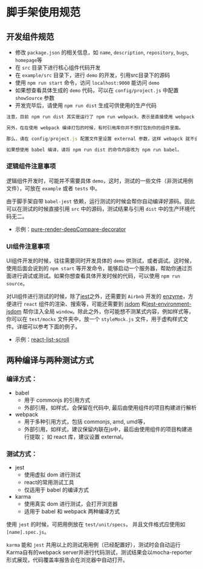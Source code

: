 # 脚手架使用规范

## 开发组件规范

* 修改 `package.json` 的相关信息，如 `name`, `description`, `repository`, `bugs`, `homepage`等
* 在 `src` 目录下进行核心组件代码开发
* 在 `example/src` 目录下，进行 `demo` 的开发，引用src目录下的源码
* 使用 `npm run start` 命令，访问 `localhost:9000` 能访问 `demo`
* 如果想查看具体生成的 `demo` 代码，可以在 `config/project.js` 中配置 `showSource` 参数
* 开发完毕后，请使用 `npm run dist` 生成可供使用的生产代码

```javascript
注意，目前 npm run dist 其实是运行了 npm run webpack，表示是直接使用 webpack 帮助你进行编译。 这便于你使用 umd, cmd 等各种模板引用模式。

另外，在在使用 webpack 编译打包的时候，有时引用库你并不想打包到你的组件里面。

那么，请在 config/project.js 配置文件里设置 external 参数，这样 webapck 就不会帮你将这些 external 的库打包进组件里面。

如果想使用 babel 编译，请将 npm run dist 的命令内容改为 npm run babel。
```


### 逻辑组件注意事项

逻辑组件开发时，可能并不需要具体 `demo`，这时，测试的一些文件（非测试用例文件），可放在 `example` 或者 `tests` 中。

由于脚手架自带 `babel-jest` 依赖，运行测试的时候会帮你自动编译好源码。因此可以在测试的时候直接引用 `src` 中的源码，测试结果与引用 `dist` 中的生产环境代码无二。

- 示例：[pure-render-deepCompare-decorator](https://github.com/steamerjs/pure-render-deepCompare-decorator)

### UI组件注意事项

UI组件开发的时候，往往需要同时开发具体的 `demo` 供测试，或者调试。这时候，使用后面会说到的 `npm start` 等开发命令，能够启动一个服务器，帮助你通过页面进行调试或测试。如果你想查看具体开发时候的代码，可以使用 `npm run source`。

对UI组件进行测试的时候，除了[jest](https://github.com/facebook/jest)之外，还需要到 `Airbnb` 开发的 [enzyme](https://github.com/airbnb/enzyme)，方便进行 `react` 组件的渲染、搜索等，可能还需要到 [jsdom](https://github.com/tmpvar/jsdom) 和[jest-environment-jsdom](https://github.com/facebook/jest/tree/master/packages/jest-environment-jsdom) 帮你注入全局 `window`。除此之外，你可能想不测某式内容，例如样式等，你可以在 `test/mocks` 文件夹中，放一个 `styleMock.js` 文件，用于虚构样式文件。详细可以参考下面的例子。

- 示例：[react-list-scroll](https://github.com/SteamerTeam/react-list-scroll)

## 两种编译与两种测试方式

### 编译方式：
* babel
    - 用于 commonjs 的引用方式
    - 外部引用，如样式，会保留在代码中, 最后由使用组件的项目构建进行解析
* webpack
    - 用于多种引用方式，包括 commonjs, amd, umd等，
    - 外部引用，如样式，建议保留内联在js中，最后由使用组件的项目构建进行提取； 如 react 库，建议设置 external。

### 测试方式：
* jest
    - 使用虚拟 dom 进行测试
    - react的常用测试工具
    - 仅适用于 babel 的编译方式
* karma
    - 使用真实 dom 进行测试，会打开浏览器
    - 适用于 babel 和 webpack 两种编译方式

使用 `jest` 的时候，可把用例放在 `test/unit/specs`， 并且文件格式应使用如 `[name].spec.js`。

`karma` 能和 `jest` 共用以上的测试用用例（已经配置好），测试时会自动运行Karma自有的webpack server并进行代码测试，测试结果会以mocha-reporter形式展现，代码覆盖率报告会在浏览器中自动打开。

